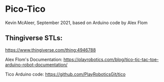 # Pico-Tico
Kevin McAleer, September 2021, based on Arduino code by Alex Flom

## Thingiverse STLs:
<https://www.thingiverse.com/thing:4946788>

Alex Flom's Documentation: 
<https://playrobotics.com/blog/tico-tic-tac-toe-arduino-robot-documentation/>

Tico Arduino code:
<https://github.com/PlayRoboticsGit/tico>

